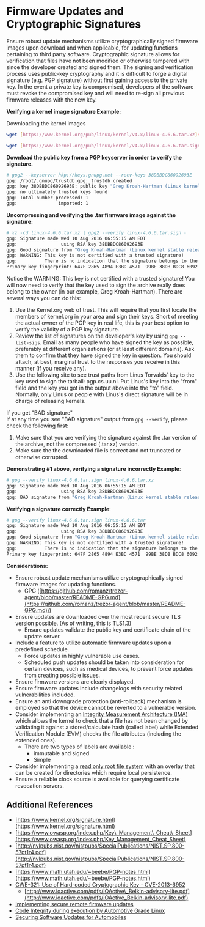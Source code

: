 # Firmware Updates and Cryptographic Signatures

Ensure robust update mechanisms utilize cryptographically signed firmware images upon download and when applicable, for updating functions pertaining to third party software. Cryptographic signature allows for verification that files have not been modified or otherwise tampered with since the developer created and signed them. The signing and verification process uses public-key cryptography and it is difficult to forge a digital signature \(e.g. PGP signature\) without first gaining access to the private key. In the event a private key is compromised, developers of the software must revoke the compromised key and will need to re-sign all previous firmware releases with the new key.

**Verifying a kernel image signature Example:**

Downloading the kernel images

```bash
wget [https://www.kernel.org/pub/linux/kernel/v4.x/linux-4.6.6.tar.xz](https://www.kernel.org/pub/linux/kernel/v4.x/linux-4.6.6.tar.xz)

wget [https://www.kernel.org/pub/linux/kernel/v4.x/linux-4.6.6.tar.sign](https://www.kernel.org/pub/linux/kernel/v4.x/linux-4.6.6.tar.sign)
```

**Download the public key from a PGP keyserver in order to verify the signature.**

```bash
# gpg2 --keyserver hkp://keys.gnupg.net --recv-keys 38DBBDC86092693E
gpg: /root/.gnupg/trustdb.gpg: trustdb created
gpg: key 38DBBDC86092693E: public key "Greg Kroah-Hartman (Linux kernel stable release signing key) <greg@kroah.com>" imported
gpg: no ultimately trusted keys found
gpg: Total number processed: 1
gpg:               imported: 1
```

**Uncompressing and verifying the .tar firmware image against the signature:**

```bash
# xz -cd linux-4.6.6.tar.xz | gpg2 --verify linux-4.6.6.tar.sign -
gpg: Signature made Wed 10 Aug 2016 06:55:15 AM EDT
gpg:                using RSA key 38DBBDC86092693E
gpg: Good signature from "Greg Kroah-Hartman (Linux kernel stable release signing key) <greg@kroah.com>" [unknown]
gpg: WARNING: This key is not certified with a trusted signature!
gpg:          There is no indication that the signature belongs to the owner.
Primary key fingerprint: 647F 2865 4894 E3BD 4571  99BE 38DB BDC8 6092 693E
```

Notice the WARNING: This key is not certified with a trusted signature! You will now need to verify that the key used to sign the archive really does belong to the owner \(in our example, Greg Kroah-Hartman\). There are several ways you can do this:

1. Use the Kernel.org web of trust. This will require that you first locate the members of kernel.org in your area and sign their keys. Short of meeting the actual owner of the PGP key in real life, this is your best option to verify the validity of a PGP key signature.
2. Review the list of signatures on the developer's key by using `gpg --list-sigs`. Email as many people who have signed the key as possible, preferably at different organizations \(or at least different domains\). Ask them to confirm that they have signed the key in question. You should attach, at best, marginal trust to the responses you receive in this manner \(if you receive any\).
3. Use the following site to see trust paths from Linus Torvalds' key to the key used to sign the tarball: pgp.cs.uu.nl. Put Linus's key into the "from" field and the key you got in the output above into the "to" field. Normally, only Linus or people with Linus's direct signature will be in charge of releasing kernels. 

If you get "BAD signature"  
If at any time you see "BAD signature" output from `gpg --verify`, please check the following first:

1. Make sure that you are verifying the signature against the .tar version of the archive, not the compressed \(.tar.xz\) version.
2. Make sure the the downloaded file is correct and not truncated or otherwise corrupted.

**Demonstrating \#1 above, verifying a signature incorrectly Example**:

```bash
# gpg --verify linux-4.6.6.tar.sign linux-4.6.6.tar.xz 
gpg: Signature made Wed 10 Aug 2016 06:55:15 AM EDT
gpg:                using RSA key 38DBBDC86092693E
gpg: BAD signature from "Greg Kroah-Hartman (Linux kernel stable release signing key) <greg@kroah.com>" [unknown]
```

**Verifying a signature correctly Example**:

```bash
# gpg --verify linux-4.6.6.tar.sign linux-4.6.6.tar
gpg: Signature made Wed 10 Aug 2016 06:55:15 AM EDT
gpg:                using RSA key 38DBBDC86092693E
gpg: Good signature from "Greg Kroah-Hartman (Linux kernel stable release signing key) <greg@kroah.com>" [unknown]
gpg: WARNING: This key is not certified with a trusted signature!
gpg:          There is no indication that the signature belongs to the owner.
Primary key fingerprint: 647F 2865 4894 E3BD 4571  99BE 38DB BDC8 6092 693E
```

**Considerations:**

* Ensure robust update mechanisms utilize cryptographically signed firmware images for updating functions.
  * GPG \([https://github.com/romanz/trezor-agent/blob/master/README-GPG.md](https://github.com/romanz/trezor-agent/blob/master/README-GPG.md)\)
* Ensure updates are downloaded over the most recent secure TLS version possible. \(As of writing, this is TLS1.3\)
  * Ensure updates validate the public key and certificate chain of the update server.
* Include a feature to utilize automatic firmware updates upon a predefined schedule.
  * Force updates in highly vulnerable use cases.
  * Scheduled push updates should be taken into consideration for certain devices, such as medical devices, to prevent force updates from creating possible issues.
* Ensure firmware versions are clearly displayed.
* Ensure firmware updates include changelogs with security related vulnerabilities included.
* Ensure an anti downgrade protection \(anti-rollback\) mechanism is employed so that the device cannot be reverted to a vulnerable version.
* Consider implementing an [Integrity Measurement Architecture \(IMA\)](https://sourceforge.net/p/linux-ima/wiki/Home/) which allows the kernel to check that a file has not been changed by validating it against a stored/calculate hash \(called label\) while Extended Verification Module \(EVM\) checks the file attributes \(including the extended ones\).
  * There are two types of labels are available :
    * immutable and signed
    * Simple
* Consider implementing a [read only root file system](http://docs.automotivelinux.org/docs/architecture/en/dev/reference/security/05-security-concepts.html#read-only-root-file-system) with an overlay that can be created for directories which require local persistence.
* Ensure a reliable clock source is available for querying certificate revocation servers. 



## Additional References <a id="additional-references"></a>

* [https://www.kernel.org/signature.html](https://www.kernel.org/signature.html)
* [https://www.owasp.org/index.php/Key\_Management\_Cheat\_Sheet](https://www.owasp.org/index.php/Key_Management_Cheat_Sheet)
* [http://nvlpubs.nist.gov/nistpubs/SpecialPublications/NIST.SP.800-57pt1r4.pdf](http://nvlpubs.nist.gov/nistpubs/SpecialPublications/NIST.SP.800-57pt1r4.pdf)
* [https://www.math.utah.edu/~beebe/PGP-notes.html](https://www.math.utah.edu/~beebe/PGP-notes.html)
* [CWE-321: Use of Hard-coded Cryptographic Key - CVE-2013-6952](https://web.nvd.nist.gov/view/vuln/detail?vulnId=CVE-2013-6952)
  * [http://www.ioactive.com/pdfs/IOActive\_Belkin-advisory-lite.pdf](http://www.ioactive.com/pdfs/IOActive_Belkin-advisory-lite.pdf)
* [Implementing secure remote firmware updates](https://www.allegrosoft.com/wp-content/uploads/Secure-Firmware-Updates-Paper.pdf)
* [Code Integrity during execution by Automotive Grade Linux](http://docs.automotivelinux.org/docs/architecture/en/dev/reference/security/05-security-concepts.html#code-integrity-during-execution)
* [Securing Software Updates for Automobiles](https://uptane.github.io/)

